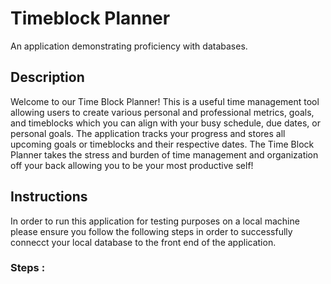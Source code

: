 # Timeblock Planner
An application demonstrating proficiency with databases.


## Description 
Welcome to our Time Block Planner! This is a useful time management tool allowing users to create various personal and professional metrics, goals, and timeblocks which you can align with your busy schedule, due dates, or personal goals. The application tracks your progress and stores all upcoming goals or timeblocks and their respective dates. The Time Block Planner takes the stress and burden of time management and organization off your back allowing you to be your most productive self! 


## Instructions 

In order to run this application for testing purposes on a local machine please ensure you follow the following steps in order to successfully connecct your local database to the front end of the application. 

### Steps :
